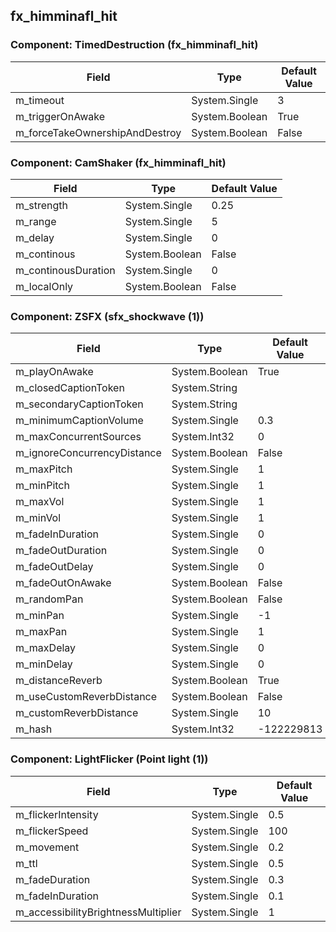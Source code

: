 ## fx_himminafl_hit

### Component: TimedDestruction (fx_himminafl_hit)

|Field|Type|Default Value|
|-----|----|-------------|
|m_timeout|System.Single|3|
|m_triggerOnAwake|System.Boolean|True|
|m_forceTakeOwnershipAndDestroy|System.Boolean|False|

### Component: CamShaker (fx_himminafl_hit)

|Field|Type|Default Value|
|-----|----|-------------|
|m_strength|System.Single|0.25|
|m_range|System.Single|5|
|m_delay|System.Single|0|
|m_continous|System.Boolean|False|
|m_continousDuration|System.Single|0|
|m_localOnly|System.Boolean|False|

### Component: ZSFX (sfx_shockwave (1))

|Field|Type|Default Value|
|-----|----|-------------|
|m_playOnAwake|System.Boolean|True|
|m_closedCaptionToken|System.String||
|m_secondaryCaptionToken|System.String||
|m_minimumCaptionVolume|System.Single|0.3|
|m_maxConcurrentSources|System.Int32|0|
|m_ignoreConcurrencyDistance|System.Boolean|False|
|m_maxPitch|System.Single|1|
|m_minPitch|System.Single|1|
|m_maxVol|System.Single|1|
|m_minVol|System.Single|1|
|m_fadeInDuration|System.Single|0|
|m_fadeOutDuration|System.Single|0|
|m_fadeOutDelay|System.Single|0|
|m_fadeOutOnAwake|System.Boolean|False|
|m_randomPan|System.Boolean|False|
|m_minPan|System.Single|-1|
|m_maxPan|System.Single|1|
|m_maxDelay|System.Single|0|
|m_minDelay|System.Single|0|
|m_distanceReverb|System.Boolean|True|
|m_useCustomReverbDistance|System.Boolean|False|
|m_customReverbDistance|System.Single|10|
|m_hash|System.Int32|-122229813|

### Component: LightFlicker (Point light (1))

|Field|Type|Default Value|
|-----|----|-------------|
|m_flickerIntensity|System.Single|0.5|
|m_flickerSpeed|System.Single|100|
|m_movement|System.Single|0.2|
|m_ttl|System.Single|0.5|
|m_fadeDuration|System.Single|0.3|
|m_fadeInDuration|System.Single|0.1|
|m_accessibilityBrightnessMultiplier|System.Single|1|

